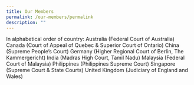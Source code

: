 ```yaml
---
title: Our Members
permalink: /our-members/permalink
description: ""
---
```

In alphabetical order of country:
Australia (Federal Court of Australia)
Canada (Court of Appeal of Quebec & Superior Court of Ontario)
China (Supreme People’s Court)
Germany (Higher Regional Court of Berlin, The Kammergericht)
India (Madras High Court, Tamil Nadu)
Malaysia (Federal Court of Malaysia)
Philippines (Philippines Supreme Court)
Singapore (Supreme Court & State Courts)
United Kingdom (Judiciary of England and Wales)
